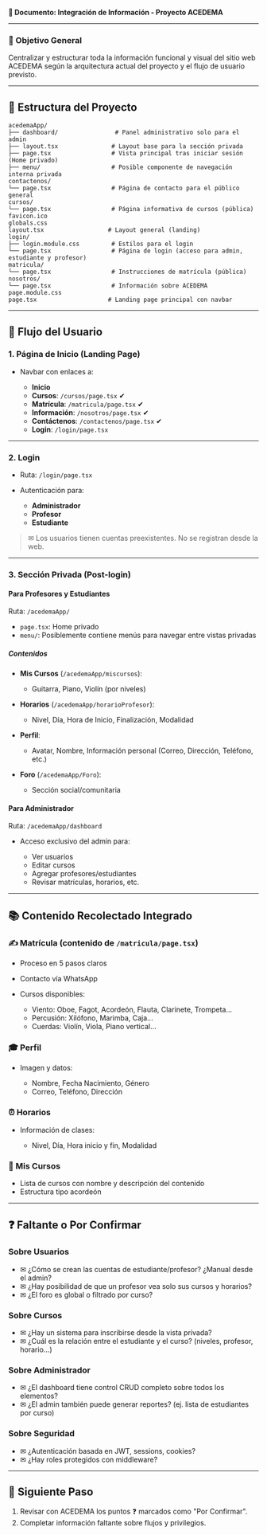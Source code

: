 **📘 Documento: Integración de Información - Proyecto ACEDEMA**

---

### 🔹 Objetivo General

Centralizar y estructurar toda la información funcional y visual del sitio web ACEDEMA según la arquitectura actual del proyecto y el flujo de usuario previsto.

---

## 📂 Estructura del Proyecto

```
acedemaApp/
├── dashboard/                # Panel administrativo solo para el admin
├── layout.tsx               # Layout base para la sección privada
├── page.tsx                 # Vista principal tras iniciar sesión (Home privado)
├── menu/                    # Posible componente de navegación interna privada
contactenos/
└── page.tsx                 # Página de contacto para el público general
cursos/
└── page.tsx                 # Página informativa de cursos (pública)
favicon.ico
globals.css
layout.tsx                  # Layout general (landing)
login/
├── login.module.css         # Estilos para el login
└── page.tsx                 # Página de login (acceso para admin, estudiante y profesor)
matricula/
└── page.tsx                 # Instrucciones de matrícula (pública)
nosotros/
└── page.tsx                 # Información sobre ACEDEMA
page.module.css
page.tsx                    # Landing page principal con navbar
```

---

## 🚀 Flujo del Usuario

### 1. Página de Inicio (Landing Page)

- Navbar con enlaces a:

  - **Inicio**
  - **Cursos**: `/cursos/page.tsx` ✔
  - **Matrícula**: `/matricula/page.tsx` ✔
  - **Información**: `/nosotros/page.tsx` ✔
  - **Contáctenos**: `/contactenos/page.tsx` ✔
  - **Login**: `/login/page.tsx`

---

### 2. Login

- Ruta: `/login/page.tsx`
- Autenticación para:

  - **Administrador**
  - **Profesor**
  - **Estudiante**

> ✉ Los usuarios tienen cuentas preexistentes. No se registran desde la web.

---

### 3. Sección Privada (Post-login)

#### Para Profesores y Estudiantes

Ruta: `/acedemaApp/`

- `page.tsx`: Home privado
- `menu/`: Posiblemente contiene menús para navegar entre vistas privadas

##### Contenidos

- **Mis Cursos** (`/acedemaApp/miscursos`):

  - Guitarra, Piano, Violín (por niveles)

- **Horarios** (`/acedemaApp/horarioProfesor`):

  - Nivel, Día, Hora de Inicio, Finalización, Modalidad

- **Perfil**:

  - Avatar, Nombre, Información personal (Correo, Dirección, Teléfono, etc.)

- **Foro** (`/acedemaApp/Foro`):

  - Sección social/comunitaria

#### Para Administrador

Ruta: `/acedemaApp/dashboard`

- Acceso exclusivo del admin para:

  - Ver usuarios
  - Editar cursos
  - Agregar profesores/estudiantes
  - Revisar matrículas, horarios, etc.

---

## 📚 Contenido Recolectado Integrado

### ✍️ Matrícula (contenido de `/matricula/page.tsx`)

- Proceso en 5 pasos claros
- Contacto vía WhatsApp
- Cursos disponibles:

  - Viento: Oboe, Fagot, Acordeón, Flauta, Clarinete, Trompeta...
  - Percusión: Xilófono, Marimba, Caja...
  - Cuerdas: Violín, Viola, Piano vertical...

### 🎓 Perfil

- Imagen y datos:

  - Nombre, Fecha Nacimiento, Género
  - Correo, Teléfono, Dirección

### ⏰ Horarios

- Información de clases:

  - Nivel, Día, Hora inicio y fin, Modalidad

### 📄 Mis Cursos

- Lista de cursos con nombre y descripción del contenido
- Estructura tipo acordeón

---

## ❓ Faltante o Por Confirmar

### Sobre Usuarios

- ✉ ¿Cómo se crean las cuentas de estudiante/profesor? ¿Manual desde el admin?
- ✉ ¿Hay posibilidad de que un profesor vea solo sus cursos y horarios?
- ✉ ¿El foro es global o filtrado por curso?

### Sobre Cursos

- ✉ ¿Hay un sistema para inscribirse desde la vista privada?
- ✉ ¿Cuál es la relación entre el estudiante y el curso? (niveles, profesor, horario...)

### Sobre Administrador

- ✉ ¿El dashboard tiene control CRUD completo sobre todos los elementos?
- ✉ ¿El admin también puede generar reportes? (ej. lista de estudiantes por curso)

### Sobre Seguridad

- ✉ ¿Autenticación basada en JWT, sessions, cookies?
- ✉ ¿Hay roles protegidos con middleware?

---

## 📄 Siguiente Paso

1. Revisar con ACEDEMA los puntos ❓ marcados como "Por Confirmar".
2. Completar información faltante sobre flujos y privilegios.

